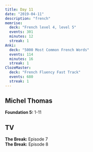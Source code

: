 ```yaml
---
title: Day 11
date: "2019-04-11"
description: "french"
memrise:
  deck: "French level 4, level 5"
  events: 301
  minutes: 12
  streak: 1
Anki:
  deck: "5000 Most Common French Words"
  events: 114
  minutes: 16
  streak: 1
ClozeMaster:
  deck: "French Fluency Fast Track"
  events: 680
  streak: 1
---
```


<h2>Michel Thomas</h2>
<strong>Foundation 5: </strong> 1-11

<h2>TV</h2>
<strong>The Break: </strong>Episode 7<br>
<strong>The Break:</strong> Episode 8
